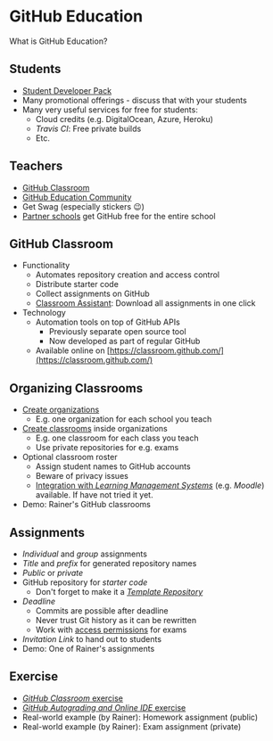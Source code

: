 # GitHub Education

What is GitHub Education?


## Students

* [Student Developer Pack](https://education.github.com/pack)
* Many promotional offerings - discuss that with your students
* Many very useful services for free for students:
  * Cloud credits (e.g. DigitalOcean, Azure, Heroku)
  * *Travis CI*: Free private builds
  * Etc.


## Teachers

* [GitHub Classroom](https://classroom.github.com)
* [GitHub Education Community](https://education.github.community/)
* Get Swag (especially stickers :wink:)
* [Partner schools](https://education.github.com/partners) get GitHub free for the entire school


## GitHub Classroom

* Functionality
  * Automates repository creation and access control
  * Distribute starter code
  * Collect assignments on GitHub
  * [Classroom Assistant](https://classroom.github.com/assistant/): Download all assignments in one click
* Technology
  * Automation tools on top of GitHub APIs
    * Previously separate open source tool
    * Now developed as part of regular GitHub
  * Available online on [https://classroom.github.com/](https://classroom.github.com/)


## Organizing Classrooms

* [Create organizations](https://help.github.com/articles/creating-a-new-organization-from-scratch/)
  * E.g. one organization for each school you teach
* [Create classrooms](https://docs.github.com/en/education/manage-coursework-with-github-classroom/manage-classrooms#creating-a-classroom) inside organizations
  * E.g. one classroom for each class you teach
  * Use private repositories for e.g. exams
* Optional classroom roster
  * Assign student names to GitHub accounts
  * Beware of privacy issues
  * [Integration with *Learning Management Systems*](https://docs.github.com/en/education/manage-coursework-with-github-classroom/connect-a-learning-management-system-to-github-classroom) (e.g. *Moodle*) available. If have not tried it yet.
* Demo: Rainer's GitHub classrooms


## Assignments

* *Individual* and *group* assignments
* *Title* and *prefix* for generated repository names
* *Public* or *private*
* GitHub repository for *starter code*
  * Don't forget to make it a [*Template Repository*](https://docs.github.com/en/github/creating-cloning-and-archiving-repositories/creating-a-template-repository)
* *Deadline*
  * Commits are possible after deadline
  * Never trust Git history as it can be rewritten
  * Work with [access permissions](https://help.github.com/articles/access-permissions-on-github/) for exams
* *Invitation Link* to hand out to students
* Demo: One of Rainer's assignments


## Exercise

* [*GitHub Classroom* exercise](https://github.com/rstropek/GitHubEduWorkshop/blob/master/hands-on-labs/classroom)
* [*GitHub Autograding and Online IDE* exercise](https://github.com/rstropek/GitHubEduWorkshop/blob/master/hands-on-labs/autograding)
* Real-world example (by Rainer): Homework assignment (public)
* Real-world example (by Rainer): Exam assignment (private)
